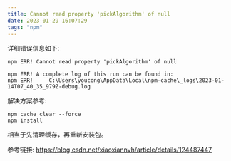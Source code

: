 ```yaml
---
title: Cannot read property 'pickAlgorithm' of null
date: 2023-01-29 16:07:29
tags: "npm"
---
```



详细错误信息如下:
<!--more-->

```
npm ERR! Cannot read property 'pickAlgorithm' of null

npm ERR! A complete log of this run can be found in:
npm ERR!     C:\Users\youcong\AppData\Local\npm-cache\_logs\2023-01-14T07_40_35_979Z-debug.log

```

解决方案参考:
```
npm cache clear --force
npm install
```

相当于先清理缓存，再重新安装包。

参考链接:
https://blog.csdn.net/xiaoxiannvh/article/details/124487447